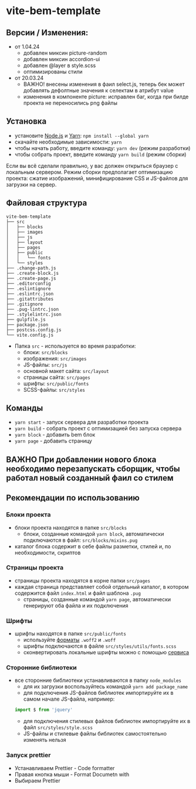 # vite-bem-template

## Версии / Изменения:
* от 1.04.24
  * добавлен миксин picture-random
  * добавлен миксин accordion-ui
  * добавлен @layer в style.scss
  * оптимизированы стили 
* от 20.03.24
  * ВАЖНО! внесены изменения в фаил select.js, теперь бек может добавлять дефолтные значения к селектам в атрибут value
  * изменения в компоненте picture: исправлен баг, когда при билде проекта не переносились png файлы


## Установка
* установите [Node.js](https://nodejs.org/en/) и [Yarn](https://yarnpkg.com/en/docs/install): ```npm install --global yarn```
* скачайте необходимые зависимости: ```yarn```
* чтобы начать работу, введите команду: ```yarn dev``` (режим разработки)
* чтобы собрать проект, введите команду ```yarn build``` (режим сборки)

Если вы всё сделали правильно, у вас должен открыться браузер с локальным сервером.
Режим сборки предполагает оптимизацию проекта: сжатие изображений, минифицирование CSS и JS-файлов для загрузки на сервер.



## Файловая структура

```
vite-bem-template
├── src
│   ├── blocks
│   ├── images
│   ├── js
│   ├── layout
│   ├── pages
│   ├── public
│   │   └── fonts
│   └── styles
├── .change-path.js
├── .create-block.js
├── .create-page.js
├── .editorconfig
├── .eslintignore
├── .eslintrc.json
├── .gitattributes
├── .gitignore
├── .pug-lintrc.json
├── .stylelintrc.json
├── gulpfile.js
├── package.json
├── postcss.config.js
└── vite.config.js
```

* Папка ```src``` - используется во время разработки:
    * блоки: ```src/blocks```
    * изображения: ```src/images```
    * JS-файлы: ```src/js```
    * основной макет сайта: ```src/layout```
    * страницы сайта: ```src/pages```
    * шрифты: ```src/public/fonts```
    * SCSS-файлы: ```src/styles```

## Команды
* ```yarn start``` - запуск сервера для разработки проекта
* ```yarn build``` - собрать проект с оптимизацией без запуска сервера
* ```yarn block``` - добавить bem блок
* ```yarn page``` - добавить страницу

## ВАЖНО При добавлении нового блока необходимо перезапускать сборщик, чтобы работал новый созданный фаил со стилем  


## Рекомендации по использованию
### Блоки проекта
* блоки проекта находятся в папке ```src/blocks```
  * блоки, созданные командой ```yarn block```, автоматически подключаются в файл: ```src/blocks/mixins.pug```
* каталог блока содержит в себе файлы разметки, стилей и, по необходимости, скриптов

### Страницы проекта
* страницы проекта находятся в корне папки ```src/pages```
* каждая страница представляет собой отдельный каталог, в котором содержится файл ```index.html``` и файл шаблона ```.pug```
  * страницы, созданные командой ```yarn page```, автоматически генерируют оба файла и их подключения


### Шрифты
* шрифты находятся в папке ```src/public/fonts```
    * используйте [форматы](https://caniuse.com/#search=woff) ```.woff2``` и ```.woff```
    * шрифты подключаются в файле ```src/styles/utils/fonts.scss```
    * сконвертировать локальные шрифты можно с помощью [сервиса](https://transfonter.org/)

### Сторонние библиотеки
* все сторонние библиотеки устанавливаются в папку ```node_modules```
    * для их загрузки воспользуйтеcь командой ```yarn add package_name```
    * для подключения JS-файлов библиотек импортируйте их в самом начале JS-файла, например:
    ```javascript
    import $ from 'jquery'
    ```
    * для подключения стилевых файлов библиотек импортируйте их в файл ```src/styles/style.scss```
    * JS-файлы и стилевые файлы библиотек самостоятельно изменять нельзя

### Запуск prettier 
* Устанавливаем Prettier - Code formatter
* Правая кнопка мыши - Format Documetn with
* Выбираем Prettier